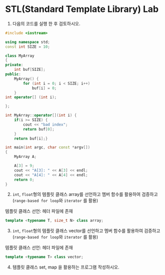 # STL(Standard Template Library) Lab

1. 다음의 코드를 실행 한 후 검토하시오.

```cpp
#include <iostream>

using namespace std;
const int SIZE = 10;

class MyArray
{
private:
	int buf[SIZE];
public:
	MyArray() {
		for (int i = 0; i < SIZE; i++)
			buf[i] = 0;
	}
int operator[] (int i);

};

int MyArray::operator[](int i) {
	if(i >= SIZE) {
		cout << "bad index";
		return buf[0];
	}
	return buf[i];}

int main(int argc, char const *argv[])
{
	MyArray A;

	A[3] = 9;
	cout << "A[3]: " << A[3] << endl;
	cout << "A[4]: " << A[4] << endl;	
	return 0;
}
```

2. ``int``, ``float``형의 템플릿 클래스 array를 선언하고 멤버 함수를 활용하여 검증하고
(``range-based for loop``와 ``iterator`` 를 활용) 

템플릿 클래스 선언: <array> 헤더 파일에 존재 

```cpp
template <typename T, size_t N> class array;
```

3. ``int``, ``float``형의 템플릿 클래스 vector를 선언하고 멤버 함수를 활용하여 검증하고
(``range-based for loop``와 ``iterator`` 를 활용) 

템플릿 클래스 선언: <vector> 헤더 파일에 존재 

```cpp
template <typename T> class vector;
```

4. 템플릿 클래스 set, map 을 활용하는 프로그램 작성하시오.
